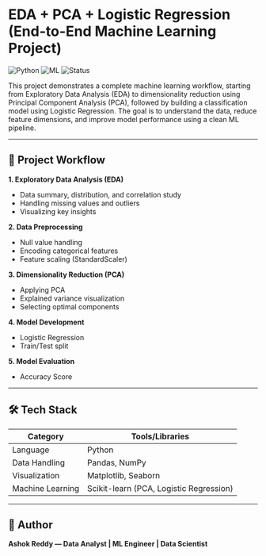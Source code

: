 # EDA + PCA + Logistic Regression (End-to-End Machine Learning Project)

![Python](https://img.shields.io/badge/Python-3.8%2B-blue)
![ML](https://img.shields.io/badge/Machine%20Learning-Scikit--learn-orange)
![Status](https://img.shields.io/badge/Status-Completed-success)

This project demonstrates a complete machine learning workflow, starting from Exploratory Data Analysis (EDA) to dimensionality reduction using Principal Component Analysis (PCA), followed by building a classification model using Logistic Regression. The goal is to understand the data, reduce feature dimensions, and improve model performance using a clean ML pipeline.

---

## 📌 Project Workflow

**1. Exploratory Data Analysis (EDA)**
- Data summary, distribution, and correlation study
- Handling missing values and outliers
- Visualizing key insights

**2. Data Preprocessing**
- Null value handling
- Encoding categorical features
- Feature scaling (StandardScaler)

**3. Dimensionality Reduction (PCA)**
- Applying PCA
- Explained variance visualization
- Selecting optimal components

**4. Model Development**
- Logistic Regression
- Train/Test split

**5. Model Evaluation**
- Accuracy Score

---

## 🛠 Tech Stack

| Category | Tools/Libraries |
|----------|----------------|
| Language | Python |
| Data Handling | Pandas, NumPy |
| Visualization | Matplotlib, Seaborn |
| Machine Learning | Scikit-learn (PCA, Logistic Regression) |

---

## 👤 Author

**Ashok Reddy — Data Analyst | ML Engineer | Data Scientist**
